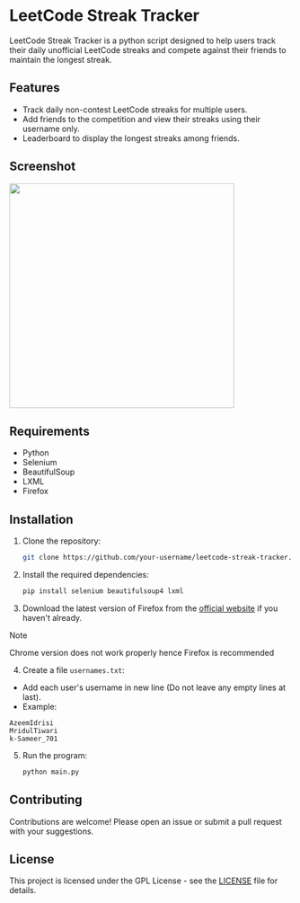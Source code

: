 # LeetCode Streak Tracker

LeetCode Streak Tracker is a python script designed to help users track their daily unofficial LeetCode streaks and compete against their friends to maintain the longest streak.

## Features

- Track daily non-contest LeetCode streaks for multiple users.
- Add friends to the competition and view their streaks using their username only.
- Leaderboard to display the longest streaks among friends.

## Screenshot
<img width="400px" src="https://github.com/AzeemIdrisi/LeetCode-Streak-Tracker/assets/112647789/104ced2e-beb1-4d4f-9619-13581377388f"/>

## Requirements

- Python
- Selenium
- BeautifulSoup
- LXML
- Firefox

## Installation

1. Clone the repository:

   ```sh
   git clone https://github.com/your-username/leetcode-streak-tracker.git
   ```

2. Install the required dependencies:

   ```sh
   pip install selenium beautifulsoup4 lxml
   ```

3. Download the latest version of Firefox from the [official website](https://www.mozilla.org/en-US/firefox/new/) if you haven't already.

> [!NOTE] 
> Chrome version does not work properly hence Firefox is recommended

4. Create a file `usernames.txt`:
- Add each user's username in new line (Do not leave any empty lines at last).
- Example:
```
AzeemIdrisi
MridulTiwari
k-Sameer_701
```

5. Run the program:

   ```sh
   python main.py
   ```

## Contributing

Contributions are welcome! Please open an issue or submit a pull request with your suggestions.

## License

This project is licensed under the GPL License - see the [LICENSE](LICENSE) file for details.

